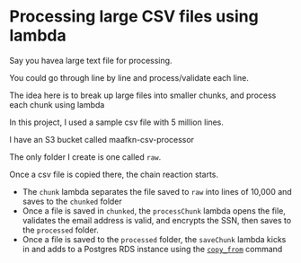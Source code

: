 # Processing large CSV files using lambda

Say you havea large text file for processing.

You could go through line by line and process/validate each line.

The idea here is to break up large files into smaller chunks, and process each chunk using lambda

In this project, I used a sample csv file with 5 million lines.

I have an S3 bucket called maafkn-csv-processor

The only folder I create is one called `raw`.

Once a csv file is copied there, the chain reaction starts.

- The `chunk` lambda separates the file saved to `raw` into lines of 10,000 and saves to the `chunked` folder
- Once a file is saved in `chunked`, the `processChunk` lambda opens the file, validates the email address is valid, and encrypts the SSN, then saves to the `processed` folder.
- Once a file is saved to the `processed` folder, the `saveChunk` lambda kicks in and adds to a Postgres RDS instance using the [`copy_from`](http://initd.org/psycopg/docs/cursor.html#cursor.copy_from) command
